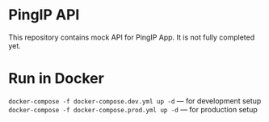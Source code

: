 # PingIP API
This repository contains mock API for PingIP App.
It is not fully completed yet.

# Run in Docker
`docker-compose -f docker-compose.dev.yml up -d` — for development setup \
`docker-compose -f docker-compose.prod.yml up -d` — for production setup
